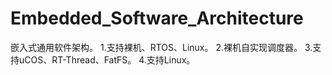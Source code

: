 # Embedded_Software_Architecture
嵌入式通用软件架构。
1.支持裸机、RTOS、Linux。
2.裸机自实现调度器。
3.支持uCOS、RT-Thread、FatFS。
4.支持Linux。
